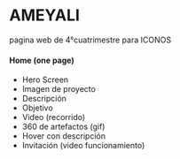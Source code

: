 
# AMEYALI
pagina web de 4°cuatrimestre para ICONOS

#### Home (one page)

- Hero Screen
 - Imagen de proyecto
- Descripción
 - Objetivo
- Video (recorrido)
- 360 de artefactos (gif)
 - Hover con descripción
- Invitación (video funcionamiento)
